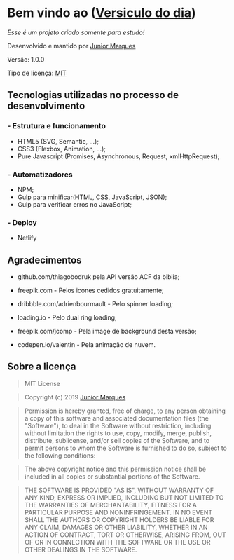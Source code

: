 # Bem vindo ao ([Versiculo do dia](https://versiculo.cf))
_Esse é um projeto criado somente para estudo!_

Desenvolvido e mantido por [Junior Marques](https://github.com/jrmarqueshd)

Versão: 1.0.0

Tipo de licença: [MIT](#Sobre-a-licença)


## Tecnologias utilizadas no processo de desenvolvimento

### - Estrutura e funcionamento

- HTML5 (SVG, Semantic, ...);
- CSS3 (Flexbox, Animation, ...);
- Pure Javascript (Promises, Asynchronous, Request, xmlHttpRequest);

### - Automatizadores

- NPM;
- Gulp para minificar(HTML, CSS, JavaScript, JSON);
- Gulp para verificar erros no JavaScript;

### - Deploy

- Netlify

## Agradecimentos

- github.com/thiagobodruk pela API versão ACF da biblia;

- freepik.com - Pelos icones cedidos gratuitamente;

- dribbble.com/adrienbourmault - Pelo spinner loading;

- loading.io - Pelo dual ring loading;

- freepik.com/jcomp - Pela image de background desta versão;

- codepen.io/valentin - Pela animação de nuvem.

## Sobre a licença

> MIT License

>Copyright (c) 2019 [Junior Marques](https://github.com/jrmarqueshd/)

>Permission is hereby granted, free of charge, to any person obtaining a copy
of this software and associated documentation files (the "Software"), to deal
in the Software without restriction, including without limitation the rights
to use, copy, modify, merge, publish, distribute, sublicense, and/or sell
copies of the Software, and to permit persons to whom the Software is
furnished to do so, subject to the following conditions:

>The above copyright notice and this permission notice shall be included in all
copies or substantial portions of the Software.

>THE SOFTWARE IS PROVIDED "AS IS", WITHOUT WARRANTY OF ANY KIND, EXPRESS OR
IMPLIED, INCLUDING BUT NOT LIMITED TO THE WARRANTIES OF MERCHANTABILITY,
FITNESS FOR A PARTICULAR PURPOSE AND NONINFRINGEMENT. IN NO EVENT SHALL THE
AUTHORS OR COPYRIGHT HOLDERS BE LIABLE FOR ANY CLAIM, DAMAGES OR OTHER
LIABILITY, WHETHER IN AN ACTION OF CONTRACT, TORT OR OTHERWISE, ARISING FROM,
OUT OF OR IN CONNECTION WITH THE SOFTWARE OR THE USE OR OTHER DEALINGS IN THE
SOFTWARE.